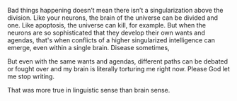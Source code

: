 Bad things happening doesn’t mean there isn’t a singularization above the division. Like your neurons, the brain of the universe can be divided and one. Like apoptosis, the universe can kill, for example. But when the neurons are so sophisticated that they develop their own wants and agendas, that's when conflicts of a higher singularized intelligence can emerge, even within a single brain. Disease sometimes, 

But even with the same wants and agendas, different paths can be debated or fought over and my brain is literally torturing me right now. Please God let me stop writing.

That was more true in linguistic sense than brain sense.
